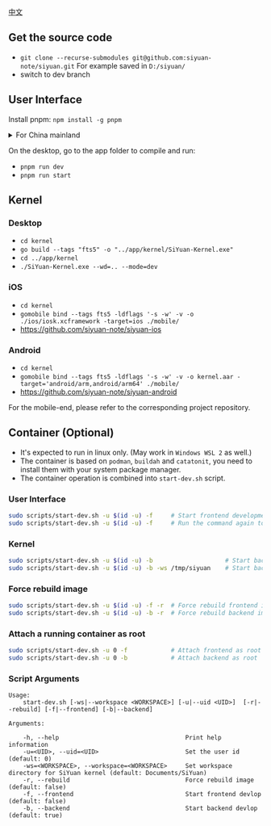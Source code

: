 [中文](CONTRIBUTING_zh_CN.md)

## Get the source code

* `git clone --recurse-submodules git@github.com:siyuan-note/siyuan.git` For example saved in `D:/siyuan/`
* switch to dev branch

## User Interface

Install pnpm: `npm install -g pnpm`

<details>
<summary>For China mainland</summary>
Set the Electron mirror environment variable:

* macOS/Linux: ELECTRON_MIRROR="https://cnpmjs.org/mirrors/electron/" pnpm install electron@14.2.5 -D
* Windows: `SET ELECTRON_MIRROR=https://cnpmjs.org/mirrors/electron/`

NPM mirror:

* Use mirror repository `pnpm --registry https://r.cnpmjs.org/ i`
* Revert to using official repository `pnpm --registry https://registry.npmjs.org i`
</details>

On the desktop, go to the app folder to compile and run:

* `pnpm run dev`
* `pnpm run start`

## Kernel

### Desktop

* `cd kernel`
* `go build --tags "fts5" -o "../app/kernel/SiYuan-Kernel.exe"`
* `cd ../app/kernel`
* `./SiYuan-Kernel.exe --wd=.. --mode=dev`

### iOS

* `cd kernel`
* `gomobile bind --tags fts5 -ldflags '-s -w' -v -o ./ios/iosk.xcframework -target=ios ./mobile/`
* https://github.com/siyuan-note/siyuan-ios

### Android

* `cd kernel`
* `gomobile bind --tags fts5 -ldflags '-s -w' -v -o kernel.aar -target='android/arm,android/arm64' ./mobile/`
* https://github.com/siyuan-note/siyuan-android

For the mobile-end, please refer to the corresponding project repository.

## Container (Optional)

* It's expected to run in linux only. (May work in `Windows WSL 2` as well.)
* The container is based on `podman`, `buildah` and `catatonit`, you need to install them with your system package manager.
* The container operation is combined into `start-dev.sh` script.

### User Interface

```bash
sudo scripts/start-dev.sh -u $(id -u) -f     # Start frontend development
sudo scripts/start-dev.sh -u $(id -u) -f     # Run the command again to attach container shell
```

### Kernel

```bash
sudo scripts/start-dev.sh -u $(id -u) -b                    # Start backend development
sudo scripts/start-dev.sh -u $(id -u) -b -ws /tmp/siyuan    # Start backend development with workspace mapping with /tmp/siyuan
```

### Force rebuild image

```bash
sudo scripts/start-dev.sh -u $(id -u) -f -r  # Force rebuild frontend image
sudo scripts/start-dev.sh -u $(id -u) -b -r  # Force rebuild backend image
```

### Attach a running container as root

```bash
sudo scripts/start-dev.sh -u 0 -f            # Attach frontend as root
sudo scripts/start-dev.sh -u 0 -b            # Attach backend as root
```

### Script Arguments

```
Usage:
    start-dev.sh [-ws|--workspace <WORKSPACE>] [-u|--uid <UID>]  [-r|--rebuild] [-f|--frontend] [-b|--backend]

Arguments:

    -h, --help                                   Print help information
    -u=<UID>, --uid=<UID>                        Set the user id (default: 0)
    -ws=<WORKSPACE>, --workspace=<WORKSPACE>     Set workspace directory for SiYuan kernel (default: Documents/SiYuan)
    -r, --rebuild                                Force rebuild image (default: false)
    -f, --frontend                               Start frontend devlop (default: false)
    -b, --backend                                Start backend devlop (default: true)
```
